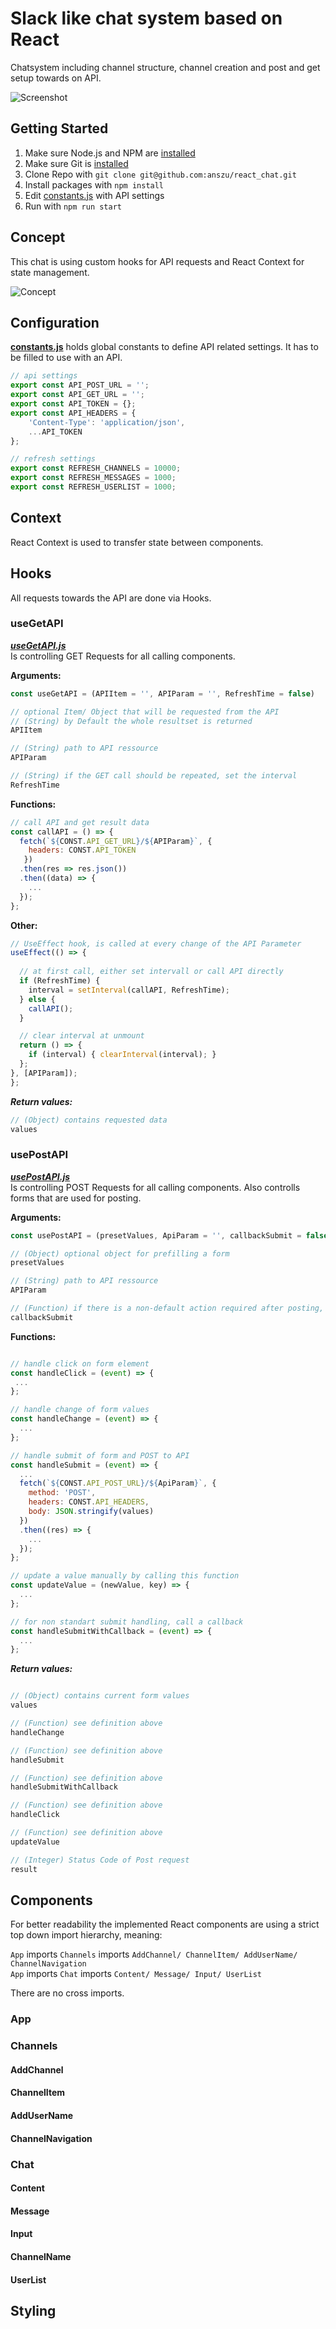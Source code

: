 # Slack like chat system based on React

Chatsystem including channel structure, channel creation and post and get setup towards on API. 

![Screenshot](https://github.com/anszu/react_chat/blob/master/screenshots/screen.png?raw=true)

## Getting Started

1. Make sure Node.js and NPM are [installed](https://nodejs.org/en/download/) 
2. Make sure Git is [installed](https://git-scm.com/book/en/v2/Getting-Started-Installing-Git)
3. Clone Repo with ```git clone git@github.com:anszu/react_chat.git```
4. Install packages with ```npm install```
5. Edit [constants.js](https://github.com/anszu/react_chat/blob/master/src/components/App/constants.js) with API settings
6. Run with ```npm run start```

## Concept

This chat is using custom hooks for API requests and React Context for state management.

![Concept](https://github.com/anszu/react_chat/blob/master/screenshots/concept.png)

## Configuration

[**constants.js**](https://github.com/anszu/react_chat/blob/master/src/components/App/constants.js) holds global constants to define API related settings. It has to be filled to use with an API. 

```javascript
// api settings
export const API_POST_URL = '';
export const API_GET_URL = '';
export const API_TOKEN = {};
export const API_HEADERS = {
    'Content-Type': 'application/json',
    ...API_TOKEN
};

// refresh settings
export const REFRESH_CHANNELS = 10000;
export const REFRESH_MESSAGES = 1000;
export const REFRESH_USERLIST = 1000;
```

## Context

React Context is used to transfer state between components.



## Hooks

All requests towards the API are done via Hooks.

### useGetAPI

[***useGetAPI.js***](https://github.com/anszu/react_chat/blob/master/src/components/App/Hooks/useGetAPI.js)  
Is controlling GET Requests for all calling components.

**Arguments:**
```javascript
const useGetAPI = (APIItem = '', APIParam = '', RefreshTime = false)

// optional Item/ Object that will be requested from the API 
// (String) by Default the whole resultset is returned
APIItem 

// (String) path to API ressource
APIParam

// (String) if the GET call should be repeated, set the interval
RefreshTime
```

**Functions:**
```javascript
// call API and get result data
const callAPI = () => {
  fetch(`${CONST.API_GET_URL}/${APIParam}`, {
    headers: CONST.API_TOKEN
   })
  .then(res => res.json())
  .then((data) => {
    ...
  });
};
```

**Other:**
```javascript
// UseEffect hook, is called at every change of the API Parameter
useEffect(() => {
        
  // at first call, either set intervall or call API directly
  if (RefreshTime) {
    interval = setInterval(callAPI, RefreshTime);
  } else {
    callAPI();
  }

  // clear interval at unmount
  return () => {
    if (interval) { clearInterval(interval); }
  };
}, [APIParam]);
};
```

***Return values:***
```javascript
// (Object) contains requested data
values
```

### usePostAPI

[***usePostAPI.js***](https://github.com/anszu/react_chat/blob/master/src/components/App/Hooks/usePostAPI.js)  
Is controlling POST Requests for all calling components. Also controlls forms that are used for posting.

**Arguments:**
```javascript
const usePostAPI = (presetValues, ApiParam = '', callbackSubmit = false)

// (Object) optional object for prefilling a form
presetValues

// (String) path to API ressource
APIParam

// (Function) if there is a non-default action required after posting, it can be set here
callbackSubmit
```

**Functions:**
```javascript

// handle click on form element
const handleClick = (event) => {
 ...
};

// handle change of form values
const handleChange = (event) => {
  ...
};

// handle submit of form and POST to API
const handleSubmit = (event) => {
  ...
  fetch(`${CONST.API_POST_URL}/${ApiParam}`, {
    method: 'POST',
    headers: CONST.API_HEADERS,
    body: JSON.stringify(values)
  })
  .then((res) => {
    ...
  });
};

// update a value manually by calling this function
const updateValue = (newValue, key) => {
  ...
};

// for non standart submit handling, call a callback
const handleSubmitWithCallback = (event) => {
  ...
};
```

***Return values:***
```javascript

// (Object) contains current form values
values

// (Function) see definition above
handleChange

// (Function) see definition above
handleSubmit

// (Function) see definition above
handleSubmitWithCallback

// (Function) see definition above
handleClick

// (Function) see definition above
updateValue

// (Integer) Status Code of Post request
result
```

## Components

For better readability the implemented React components are using a strict top down import hierarchy, meaning: 

```App``` imports ```Channels``` imports ```AddChannel/ ChannelItem/ AddUserName/ ChannelNavigation```  
```App``` imports ```Chat``` imports ```Content/ Message/ Input/ UserList```

There are no cross imports.

### App

### Channels
#### AddChannel
#### ChannelItem
#### AddUserName
#### ChannelNavigation

### Chat
#### Content
#### Message
#### Input
#### ChannelName
#### UserList

## Styling



